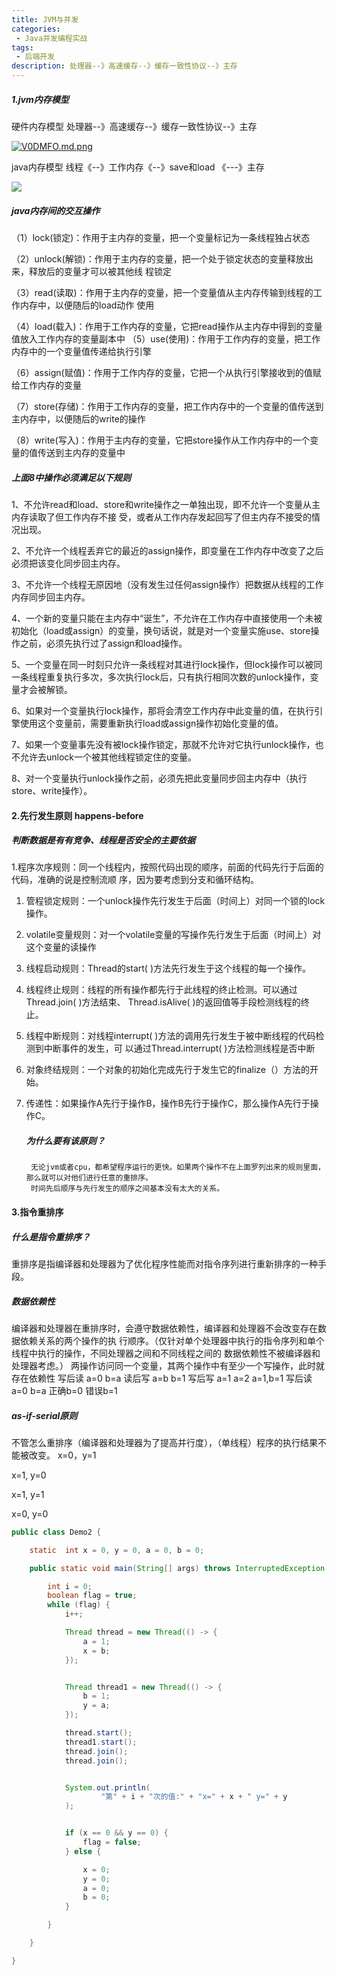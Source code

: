 ```yaml
---
title: JVM与并发
categories:
 - Java并发编程实战
tags:
 - 后端开发
description: 处理器--》高速缓存--》缓存一致性协议--》主存
---
```




##### 1.jvm内存模型

硬件内存模型 处理器--》高速缓存--》缓存一致性协议--》主存



[![V0DMFO.md.png](https://s2.ax1x.com/2019/06/07/V0DMFO.md.png)](https://imgchr.com/i/V0DMFO)

java内存模型
线程《--》工作内存《--》save和load 《---》主存

![](https://s2.ax1x.com/2019/06/07/V0DG6A.png)
##### java内存间的交互操作

（1）lock(锁定)：作用于主内存的变量，把一个变量标记为一条线程独占状态 

（2）unlock(解锁)：作用于主内存的变量，把一个处于锁定状态的变量释放出来，释放后的变量才可以被其他线					 程锁定 

（3）read(读取)：作用于主内存的变量，把一个变量值从主内存传输到线程的工作内存中，以便随后的load动作	使用 

（4）load(载入)：作用于工作内存的变量，它把read操作从主内存中得到的变量值放入工作内存的变量副本中
（5）use(使用)：作用于工作内存的变量，把工作内存中的一个变量值传递给执行引擎 

（6）assign(赋值)：作用于工作内存的变量，它把一个从执行引擎接收到的值赋给工作内存的变量 

（7）store(存储)：作用于工作内存的变量，把工作内存中的一个变量的值传送到主内存中，以便随后的write的操作 

（8）write(写入)：作用于主内存的变量，它把store操作从工作内存中的一个变量的值传送到主内存的变量中

##### 上面8中操作必须满足以下规则

1、不允许read和load、store和write操作之一单独出现，即不允许一个变量从主内存读取了但工作内存不接
受，或者从工作内存发起回写了但主内存不接受的情况出现。 

2、不允许一个线程丢弃它的最近的assign操作，即变量在工作内存中改变了之后必须把该变化同步回主内存。

 3、不允许一个线程无原因地（没有发生过任何assign操作）把数据从线程的工作内存同步回主内存。 

4、一个新的变量只能在主内存中“诞生”，不允许在工作内存中直接使用一个未被初始化（load或assign）的变量，换句话说，就是对一个变量实施use、store操作之前，必须先执行过了assign和load操作。

 5、一个变量在同一时刻只允许一条线程对其进行lock操作，但lock操作可以被同一条线程重复执行多次，多次执行lock后，只有执行相同次数的unlock操作，变量才会被解锁。

 6、如果对一个变量执行lock操作，那将会清空工作内存中此变量的值，在执行引擎使用这个变量前，需要重新执行load或assign操作初始化变量的值。

 7、如果一个变量事先没有被lock操作锁定，那就不允许对它执行unlock操作，也不允许去unlock一个被其他线程锁定住的变量。

 8、对一个变量执行unlock操作之前，必须先把此变量同步回主内存中（执行store、write操作）。

#### 2.先行发生原则 happens-before

##### 判断数据是有有竞争、线程是否安全的主要依据

1.程序次序规则：同一个线程内，按照代码出现的顺序，前面的代码先行于后面的代码，准确的说是控制流顺
序，因为要考虑到分支和循环结构。

1. 管程锁定规则：一个unlock操作先行发生于后面（时间上）对同一个锁的lock操作。

2. volatile变量规则：对一个volatile变量的写操作先行发生于后面（时间上）对这个变量的读操作

3. 线程启动规则：Thread的start( )方法先行发生于这个线程的每一个操作。

4. 线程终止规则：线程的所有操作都先行于此线程的终止检测。可以通过Thread.join( )方法结束、
   Thread.isAlive( )的返回值等手段检测线程的终止。

5. 线程中断规则：对线程interrupt( )方法的调用先行发生于被中断线程的代码检测到中断事件的发生，可
   以通过Thread.interrupt( )方法检测线程是否中断

6. 对象终结规则：一个对象的初始化完成先行于发生它的finalize（）方法的开始。

7. 传递性：如果操作A先行于操作B，操作B先行于操作C，那么操作A先行于操作C。

   ##### 为什么要有该原则？

    	无论jvm或者cpu，都希望程序运行的更快。如果两个操作不在上面罗列出来的规则里面，那么就可以对他们进行任意的重排序。
     	时间先后顺序与先行发生的顺序之间基本没有太大的关系。

#### 3.指令重排序

#####   什么是指令重排序？

  重排序是指编译器和处理器为了优化程序性能而对指令序列进行重新排序的一种手段。

#####   数据依赖性

  编译器和处理器在重排序时，会遵守数据依赖性，编译器和处理器不会改变存在数据依赖关系的两个操作的执
  行顺序。（仅针对单个处理器中执行的指令序列和单个线程中执行的操作，不同处理器之间和不同线程之间的
  数据依赖性不被编译器和处理器考虑。）
  两操作访问同一个变量，其两个操作中有至少一个写操作，此时就存在依赖性
  写后读 a=0 b=a
  读后写 a=b b=1
  写后写 a=1 a=2 a=1,b=1
  写后读 a=0 b=a 正确b=0 错误b=1

#####   as-if-serial原则

  不管怎么重排序（编译器和处理器为了提高并行度），（单线程）程序的执行结果不能被改变。
  x=0，y=1

 x=1, y=0 

x=1, y=1

 x=0, y=0

```java
public class Demo2 {

    static  int x = 0, y = 0, a = 0, b = 0;

    public static void main(String[] args) throws InterruptedException {

        int i = 0;
        boolean flag = true;
        while (flag) {
            i++;

            Thread thread = new Thread(() -> {
                a = 1;
                x = b;
            });


            Thread thread1 = new Thread(() -> {
                b = 1;
                y = a;
            });

            thread.start();
            thread1.start();
            thread.join();
            thread.join();


            System.out.println(
                    "第" + i + "次的值:" + "x=" + x + " y=" + y
            );


            if (x == 0 && y == 0) {
                flag = false;
            } else {

                x = 0;
                y = 0;
                a = 0;
                b = 0;
            }

        }

    }

}

```